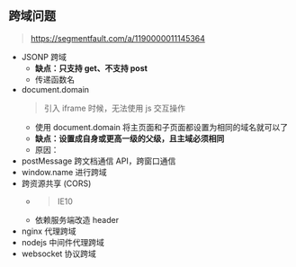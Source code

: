 ## 跨域问题

> <https://segmentfault.com/a/1190000011145364>

- JSONP 跨域
  - **缺点：只支持 get、不支持 post**
  - 传递函数名
- document.domain
  > 引入 iframe 时候，无法使用 js 交互操作
  - 使用 document.domain 将主页面和子页面都设置为相同的域名就可以了
  - **缺点：设置成自身或更高一级的父级，且主域必须相同**
  - 原因：
- postMessage 跨文档通信 API，跨窗口通信
- window.name 进行跨域
- 跨资源共享 (CORS)
  - > IE10
  - 依赖服务端改造 header
- nginx 代理跨域
- nodejs 中间件代理跨域
- websocket 协议跨域
  >
